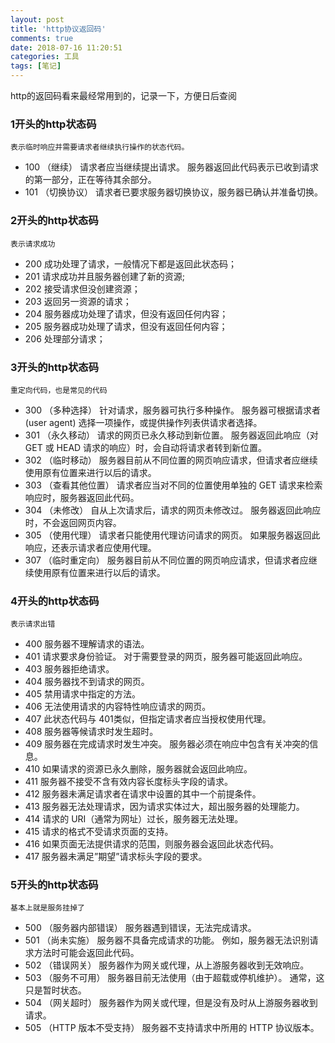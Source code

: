 ```yaml
---
layout: post
title: 'http协议返回码'
comments: true
date: 2018-07-16 11:20:51
categories: 工具
tags: [笔记]
---
```

http的返回码看来最经常用到的，记录一下，方便日后查阅

<!--more-->

### 1开头的http状态码
	表示临时响应并需要请求者继续执行操作的状态代码。

- 100   （继续） 请求者应当继续提出请求。 服务器返回此代码表示已收到请求的第一部分，正在等待其余部分。  
- 101   （切换协议） 请求者已要求服务器切换协议，服务器已确认并准备切换。

### 2开头的http状态码
	表示请求成功

- 200     成功处理了请求，一般情况下都是返回此状态码； 
- 201     请求成功并且服务器创建了新的资源;
- 202     接受请求但没创建资源； 
- 203     返回另一资源的请求； 
- 204     服务器成功处理了请求，但没有返回任何内容；
- 205     服务器成功处理了请求，但没有返回任何内容；
- 206     处理部分请求；


### 3开头的http状态码
	重定向代码，也是常见的代码

- 300   （多种选择）  针对请求，服务器可执行多种操作。 服务器可根据请求者 (user agent) 选择一项操作，或提供操作列表供请求者选择。 
- 301   （永久移动）  请求的网页已永久移动到新位置。 服务器返回此响应（对 GET 或 HEAD 请求的响应）时，会自动将请求者转到新位置。 
- 302   （临时移动）  服务器目前从不同位置的网页响应请求，但请求者应继续使用原有位置来进行以后的请求。 
- 303   （查看其他位置） 请求者应当对不同的位置使用单独的 GET 请求来检索响应时，服务器返回此代码。 
- 304   （未修改） 自从上次请求后，请求的网页未修改过。 服务器返回此响应时，不会返回网页内容。 
- 305   （使用代理） 请求者只能使用代理访问请求的网页。 如果服务器返回此响应，还表示请求者应使用代理。 
- 307   （临时重定向）  服务器目前从不同位置的网页响应请求，但请求者应继续使用原有位置来进行以后的请求。


### 4开头的http状态码
	表示请求出错
 
- 400    服务器不理解请求的语法。 
- 401   请求要求身份验证。 对于需要登录的网页，服务器可能返回此响应。 
- 403   服务器拒绝请求。 
- 404   服务器找不到请求的网页。 
- 405   禁用请求中指定的方法。 
- 406   无法使用请求的内容特性响应请求的网页。 
- 407   此状态代码与 401类似，但指定请求者应当授权使用代理。 
- 408   服务器等候请求时发生超时。 
- 409   服务器在完成请求时发生冲突。 服务器必须在响应中包含有关冲突的信息。 
- 410   如果请求的资源已永久删除，服务器就会返回此响应。 
- 411   服务器不接受不含有效内容长度标头字段的请求。 
- 412   服务器未满足请求者在请求中设置的其中一个前提条件。 
- 413   服务器无法处理请求，因为请求实体过大，超出服务器的处理能力。 
- 414   请求的 URI（通常为网址）过长，服务器无法处理。 
- 415   请求的格式不受请求页面的支持。 
- 416   如果页面无法提供请求的范围，则服务器会返回此状态代码。 
- 417   服务器未满足”期望”请求标头字段的要求。

### 5开头的http状态码
	基本上就是服务挂掉了

- 500   （服务器内部错误）  服务器遇到错误，无法完成请求。 
- 501   （尚未实施） 服务器不具备完成请求的功能。 例如，服务器无法识别请求方法时可能会返回此代码。 
- 502   （错误网关） 服务器作为网关或代理，从上游服务器收到无效响应。 
- 503   （服务不可用） 服务器目前无法使用（由于超载或停机维护）。 通常，这只是暂时状态。 
- 504   （网关超时）  服务器作为网关或代理，但是没有及时从上游服务器收到请求。 
- 505   （HTTP 版本不受支持） 服务器不支持请求中所用的 HTTP 协议版本。
